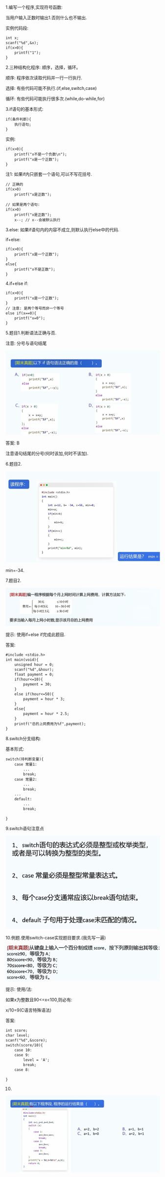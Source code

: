 1.编写一个程序,实现符号函数:

当用户输入正数时输出1.否则什么也不输出.

实例代码段:

```
int x;
scanf("%d",&x);
if(x>0){
	printf("1");
}
```





2.三种结构化程序: 顺序，选择，循环。

顺序: 程序依次读取代码并一行一行执行.

选择: 有些代码可能不执行.(if,else,switch,case)

循环: 有些代码可能执行很多次.(while,do-while,for)



3.if语句的基本形式:

```
if(条件判断){
	执行语句;
}
```

实例:

```
if(x>0){
	printf("x不是一个负数\n");
	printf("x是一个正数");
}
```

注1: 如果if内只嵌套一个语句,可以不写花括号.

```
// 正确的
if(x>0)
	printf("x是正数");

// 如果是两个语句:
if(x>0)
	printf("x是正数");
	x--; // x--会被默认执行
```

3.else: 如果if语句内的内容不成立,则默认执行else中的代码.

if+else:

```
if(x>0){
	printf("x是一个正数");
}
else{
	printf("x不是正数");
}
```

4.if+else if:

```
if(x>0){
	printf("x是一个正数");
}
// 注意: 是两个等号而非一个等号
else if(x==0){
	printf("x=0");
}
```

5.题目1.判断语法正确与否.

注意: 分号与语句结尾

![image-20250121181615334](Pics/image-20250121181615334.png)

答案: B

注意语句结尾的分号(何时该加,何时不该加).

6.题目2.

![image-20250121182036263](Pics/image-20250121182036263.png)

min=-34.

7.题目2.

![image-20250121182100650](Pics/image-20250121182100650.png)

提示: 使用if+else if完成此题目.

答案:

```
#include <stdio.h>
int main(void){
	unsigned hour = 0;
	scanf("%d",&hour);
	float payment = 0;
	if(hour<=10){
		payment = 30;
	}
	else if(hour<=50){
		payment = hour * 3;
	}
	else{
		payment = hour * 2.5;
	}
	printf("总的上网费用为%f",payment);
}
```

8.switch分支结构:

基本形式:

```
switch(待判断变量){
	case 常量1:
		...
		break;
	case 常量2:
		...
		break;
	...
	default:
		...
		break;
	
}
```

9.switch语句注意点

![image-20250121182819754](Pics/image-20250121182819754.png)

10.例题.使用switch-case实现题目要求.(我先写一遍)

![image-20250121183014524](Pics/image-20250121183014524.png)

提示: 使用/法:

如果x为整数且90<=x<100,则必有:

x/10=9(C语言特殊语法)

答案:

```
int score;
char level;
scanf("%d",&score);
switch(score/10){
	case 10:
	case 9:
		level = 'A';
		break;
	case 8:
		
}
```



10.

![image-20250121182835671](Pics/image-20250121182835671.png)

